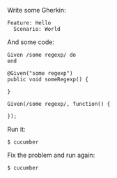 Write some Gherkin:

```gherkin_en
Feature: Hello
  Scenario: World
```

And some code:

```ruby.header-stepdefs
Given /some regexp/ do
end
```

```java.header-stepdefs
@Given("some regexp")
public void someRegexp() {
  
}
```

```javascript.header-stepdefs
Given(/some regexp/, function() {
  
});
```

Run it:

<pre class="sh_sourceCode"><code><span class="sh_regexp">$</span> cucumber
</code></pre>

Fix the problem and run again:

```
$ cucumber
```
